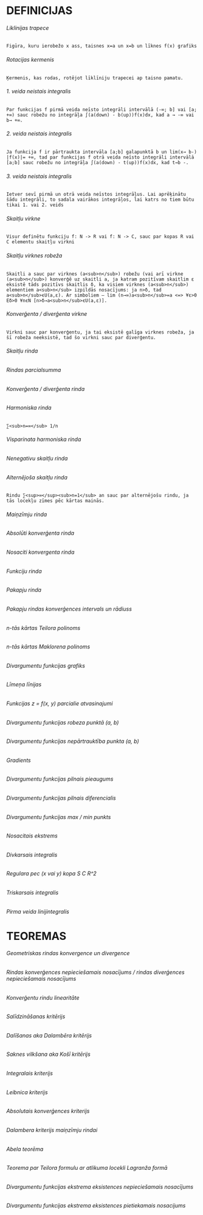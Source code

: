 # DEFINICIJAS
###### Liklinijas trapece

```
Figūra, kuru ierobežo x ass, taisnes x=a un x=b un līknes f(x) grafiks
```
###### Rotacijas kermenis

```
Ķermenis, kas rodas, rotējot līklīniju trapecei ap taisno pamatu.
```
###### 1. veida neistais integralis

```
Par funkcijas f pirmā veida neīsto integrāli intervālā (-∞; b] vai [a; +∞) sauc robežu no integrāļa ∫(a(down) - b(up))f(x)dx, kad a → -∞ vai b→ +∞.
```
###### 2. veida neistais integralis

```
Ja funkcija f ir pārtraukta intervāla [a;b] galapunktā b un lim(x→ b-) |f(x)|= +∞, tad par funkcijas f otrā veida neīsto integrāli intervālā [a;b] sauc robežu no integrāļa ∫(a(down) - t(up))f(x)dx, kad t→b -.
```
###### 3. veida neistais integralis

```
Ietver sevī pirmā un otrā veida neīstos integrāļus. Lai aprēķinātu šādu integrāli, to sadala vairākos integrāļos, lai katrs no tiem būtu tikai 1. vai 2. veids
```
###### Skaitļu virkne

```
Visur definētu funkciju f: N -> R vai f: N -> C, sauc par kopas R vai C elementu skaitļu virkni
```
###### Skaitļu virknes robeža

```
Skaitli a sauc par virknes (a<sub>n</sub>) robežu (vai arī virkne (a<sub>n</sub>) konverģē uz skaitli a, ja katram pozitīvam skaitlim ε eksistē tāds pozitīvs skaitlis δ, ka visiem virknes (a<sub>n</sub>) elementiem a<sub>n</sub> izpildās nosacījums: ja n>δ, tad a<sub>n</sub>єU(a,ε). Ar simboliem – lim (n→∞)a<sub>n</sub>=a <=> ¥ε>0 Eδ>0 ¥nєN [n>δ→a<sub>n</sub>єU(a,ε)].
```
###### Konverģenta / diverģenta virkne

```
Virkni sauc par konverģentu, ja tai eksistē galīga virknes robeža, ja šī robeža neeksistē, tad šo virkni sauc par diverģentu.
```
###### Skaitļu rinda
###### Rindas parcialsumma
###### Konverģenta / diverģenta rinda
###### Harmoniska rinda

```
∑<sub>n=∞</sub> 1/n
```
###### Visparinata harmoniska rinda
###### Nenegativu skaitļu rinda
###### Alternējoša skaitļu rinda

```
Rindu ∑<sup>∞</sup><sub>n=1</sub> an sauc par alternējošu rindu, ja tās locekļu zīmes pēc kārtas mainās.
```
###### Maiņzīmju rinda
###### Absolūti konverģenta rinda
###### Nosaciti konvergenta rinda
###### Funkciju rinda
###### Pakapju rinda
###### Pakapju rindas konverģences intervals un rādiuss
###### n-tās kārtas Teilora polinoms
###### n-tās kārtas Maklorena polinoms
###### Divargumentu funkcijas grafiks
###### Līmeņa līnijas
###### Funkcijas z = f(x, y) parcialie atvasinajumi
###### Divargumentu funkcijas robeza punktā (a, b)
###### Divargumentu funkcijas nepārtrauktība punkta (a, b)
###### Gradients
###### Divargumentu funkcijas pilnais pieaugums
###### Divargumentu funkcijas pilnais diferencialis
###### Divargumentu funkcijas max / min punkts
###### Nosacitais ekstrems
###### Divkarsais integralis
###### Regulara pec (x vai y) kopa S C R^2
###### Triskarsais integralis
###### Pirma veida linijintegralis
# TEOREMAS
###### Geometriskas rindas konvergence un divergence
###### Rindas konverģences nepieciešamais nosacījums / rindas diverģences nepieciešamais nosacījums
###### Konverģentu rindu linearitāte
###### Salīdzināšanas kritērijs
###### Dalīšanas aka Dalambēra kritērijs
###### Saknes vilkšana aka Košī kritērijs
###### Integralais kriterijs
###### Leibnica kriterijs
###### Absolutais konverģences kriterijs
###### Dalambera kriterijs maiņzīmju rindai
###### Abela teorēma
###### Teorema par Teilora formulu ar atlikuma locekli Lagranža formā
###### Divargumentu funkcijas ekstrema eksistences nepieciešamais nosacījums
###### Divargumentu funkcijas ekstrema eksistences pietiekamais nosacijums
